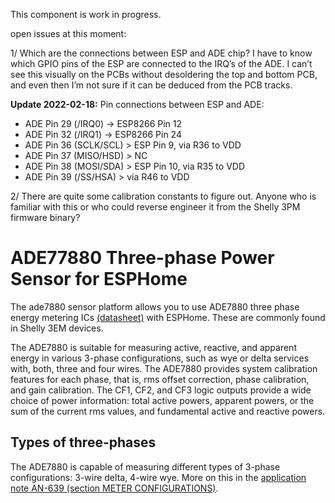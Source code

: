 This component is work in progress.

open issues at this moment:

1/ Which are the connections between ESP and ADE chip? I have to know which GPIO pins of the ESP are connected to the IRQ’s of the ADE. I can’t see this visually on the PCBs without desoldering the top and bottom PCB, and even then I’m not sure if it can be deduced from the PCB tracks.

**Update 2022-02-18:** Pin connections between ESP and ADE:
* ADE Pin 29 (/IRQ0) -> ESP8266 Pin 12
* ADE Pin 32 (/IRQ1) -> ESP8266 Pin 24
* ADE Pin 36 (SCLK/SCL) > ESP Pin 9, via R36 to VDD
* ADE Pin 37 (MISO/HSD) > NC
* ADE Pin 38 (MOSI/SDA) > ESP Pin 10, via R35 to VDD
* ADE Pin 39 (/SS/HSA) > via R46 to VDD

2/ There are quite some calibration constants to figure out. Anyone who is familiar with this or who could reverse engineer it from the Shelly 3PM firmware binary?

# ADE77880 Three-phase Power Sensor for ESPHome
The ade7880 sensor platform allows you to use ADE7880 three phase energy metering ICs [(datasheet)](https://www.analog.com/media/en/technical-documentation/data-sheets/ADE7880.pdf) with ESPHome. These are commonly found in Shelly 3EM devices.

The ADE7880 is suitable for measuring active, reactive, and apparent energy in various 3-phase configurations, such as wye  or delta services with, both, three and four wires. The ADE7880 provides system calibration features for each phase, that is, rms offset correction, phase calibration, and gain calibration. The CF1, CF2, and CF3 logic outputs provide a wide choice of  power information: total active powers, apparent powers, or the sum of the current rms values, and fundamental active and reactive powers.

## Types of three-phases
The ADE7880 is capable of measuring different types of 3-phase configurations: 3-wire delta, 4-wire wye. More on this in the [application note AN-639 (section METER CONFIGURATIONS)](https://www.analog.com/media/en/technical-documentation/application-notes/AN-639.pdf?doc=ADE7880.pdf).

